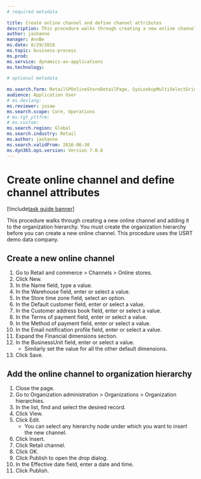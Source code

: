 ```yaml
--- 
# required metadata 
 
title: Create online channel and define channel attributes
description: This procedure walks through creating a new online channel and adding it to the organization hierarchy. 
author: jashanno
manager: AnnBe 
ms.date: 8/29/2018
ms.topic: business-process 
ms.prod:  
ms.service: dynamics-ax-applications 
ms.technology:  
 
# optional metadata 
 
ms.search.form: RetailSPOnlineStoreDetailPage, SysLookupMultiSelectGrid, DimensionLookup, OMHierarchyManager, HierarchyDesigner, OMNodeSelection, HierarchyPublishAndCloseForm   
audience: Application User 
# ms.devlang:  
ms.reviewer: josaw
ms.search.scope: Core, Operations 
# ms.tgt_pltfrm:  
# ms.custom:  
ms.search.region: Global
ms.search.industry: Retail
ms.author: jashanno
ms.search.validFrom: 2016-06-30 
ms.dyn365.ops.version: Version 7.0.0 
---
```

# Create online channel and define channel attributes

[!include[task guide banner](../includes/task-guide-banner.md)]

This procedure walks through creating a new online channel and adding it to the organization hierarchy. You must create the organization hierarchy before you can create a new online channel. This procedure uses the USRT demo data company.


## Create a new online channel
1. Go to Retail and commerce > Channels > Online stores.
2. Click New.
3. In the Name field, type a value.
4. In the Warehouse field, enter or select a value.
5. In the Store time zone field, select an option.
6. In the Default customer field, enter or select a value.
7. In the Customer address book field, enter or select a value.
8. In the Terms of payment field, enter or select a value.
9. In the Method of payment field, enter or select a value.
10. In the Email notification profile field, enter or select a value.
11. Expand the Financial dimensions section.
12. In the BusinessUnit field, enter or select a value.
    * Similarly set the value for all the other default dimensions.  
13. Click Save.

## Add the online channel to organization hierarchy
1. Close the page.
2. Go to Organization administration > Organizations > Organization hierarchies.
3. In the list, find and select the desired record.
4. Click View.
5. Click Edit.
    * You can select any hierarchy node under which you want to insert the new channel.  
6. Click Insert.
7. Click Retail channel.
8. Click OK.
9. Click Publish to open the drop dialog.
10. In the Effective date field, enter a date and time.
11. Click Publish.

